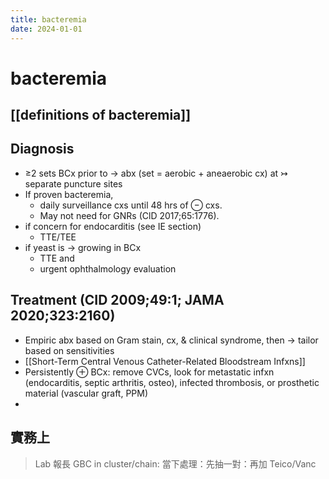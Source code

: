 ```yaml
---
title: bacteremia
date: 2024-01-01
---
```


# bacteremia

## [[definitions of bacteremia]]

## Diagnosis

- ≥2 sets BCx prior to → abx (set = aerobic + aneaerobic cx) at ↣ separate puncture sites
- If proven bacteremia,
  - daily surveillance cxs until 48 hrs of ⊖ cxs.
  - May not need for GNRs (ClD 2017;65:1776).
- if concern for endocarditis (see IE section)
  - TTE/TEE
- if yeast is → growing in BCx
  - TTE and
  - urgent ophthalmology evaluation

## Treatment (CID 2009;49:1; JAMA 2020;323:2160)

- Empiric abx based on Gram stain, cx, & clinical syndrome, then → tailor based on sensitivities
- [[Short-Term Central Venous Catheter-Related Bloodstream Infxns]]
- Persistently ⊕ BCx: remove CVCs, look for metastatic infxn (endocarditis, septic arthritis, osteo), infected thrombosis, or prosthetic material (vascular graft, PPM)
-

## 實務上

> Lab 報長 GBC in cluster/chain: 當下處理：先抽一對：再加 Teico/Vanc

